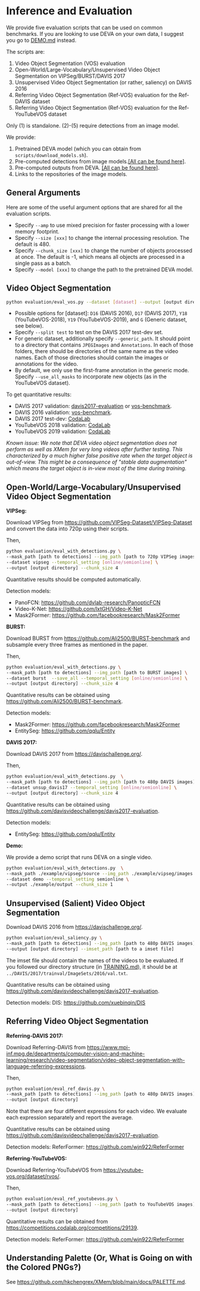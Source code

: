 # Inference and Evaluation

We provide five evaluation scripts that can be used on common benchmarks. If you are looking to use DEVA on your own data, I suggest you go to [DEMO.md](DEMO.md) instead.

The scripts are:
1. Video Object Segmentation (VOS) evaluation
2. Open-World/Large-Vocabulary/Unsupervised Video Object Segmentation on VIPSeg/BURST/DAVIS 2017
3. Unsupervised Video Object Segmentation (or rather, saliency) on DAVIS 2016
4. Referring Video Object Segmentation (Ref-VOS) evaluation for the Ref-DAVIS dataset
5. Referring Video Object Segmentation (Ref-VOS) evaluation for the Ref-YouTubeVOS dataset

Only (1) is standalone. (2)-(5) require detections from an image model. 

We provide:
1. Pretrained DEVA model (which you can obtain from `scripts/download_models.sh`).
2. Pre-computed detections from image models.[[All can be found here]](https://drive.google.com/drive/folders/1iBJBoKZAFaNYM_6uwBR0Vvc6q0nHXbFR?usp=sharing).
3. Pre-computed outputs from DEVA. [[All can be found here]](https://drive.google.com/drive/folders/1iBJBoKZAFaNYM_6uwBR0Vvc6q0nHXbFR?usp=sharing).
4. Links to the repositories of the image models.

## General Arguments

Here are some of the useful argument options that are shared for all the evaluation scripts.
- Specify `--amp` to use mixed precision for faster processing with a lower memory footprint.
- Specify `--size [xxx]` to change the internal processing resolution. The default is 480.
- Specify `--chunk_size [xxx]` to change the number of objects processed at once. The default is -1, which means all objects are processed in a single pass as a batch.
- Specify `--model [xxx]` to change the path to the pretrained DEVA model. 

## Video Object Segmentation

```bash
python evaluation/eval_vos.py --dataset [dataset] --output [output directory] 
```

- Possible options for [dataset]: `D16` (DAVIS 2016), `D17` (DAVIS 2017), `Y18` (YouTubeVOS-2018), `Y19` (YouTubeVOS-2019), and `G` (Generic dataset, see below).
- Specify `--split test` to test on the DAVIS 2017 test-dev set.
- For generic dataset, additionally specify `--generic_path`. It should point to a directory that contains `JPEGImages` and `Annotations`. In each of those folders, there should be directories of the same name as the video names. Each of those directories should contain the images or annotations for the video. 
- By default, we only use the first-frame annotation in the generic mode. Specify `--use_all_masks` to incorporate new objects (as in the YouTubeVOS dataset).

To get quantitative results:
- DAVIS 2017 validation: [davis2017-evaluation](https://github.com/davisvideochallenge/davis2017-evaluation) or [vos-benchmark](https://github.com/hkchengrex/vos-benchmark).
- DAVIS 2016 validation: [vos-benchmark](https://github.com/hkchengrex/vos-benchmark).
- DAVIS 2017 test-dev: [CodaLab](https://codalab.lisn.upsaclay.fr/competitions/6812)
- YouTubeVOS 2018 validation: [CodaLab](https://codalab.lisn.upsaclay.fr/competitions/7685)
- YouTubeVOS 2019 validation: [CodaLab](https://codalab.lisn.upsaclay.fr/competitions/6066)


*Known issue: We note that DEVA video object segmentation does not perform as well as XMem for very long videos after further testing. This characterized by a much higher false positive rate when the target object is out-of-view. This might be a consequence of "stable data augmentation" which means the target object is in-view most of the time during training.*

## Open-World/Large-Vocabulary/Unsupervised Video Object Segmentation

**VIPSeg:**

Download VIPSeg from https://github.com/VIPSeg-Dataset/VIPSeg-Dataset and 
convert the data into 720p using their scripts.

Then,
```bash
python evaluation/eval_with_detections.py \
--mask_path [path to detections] --img_path [path to 720p VIPSeg images] \
--dataset vipseg --temporal_setting [online/semionline] \
--output [output directory] --chunk_size 4 
```

Quantitative results should be computed automatically.

Detection models:

- PanoFCN: https://github.com/dvlab-research/PanopticFCN
- Video-K-Net: https://github.com/lxtGH/Video-K-Net
- Mask2Former: https://github.com/facebookresearch/Mask2Former

**BURST:**

Download BURST from https://github.com/Ali2500/BURST-benchmark and subsample every three frames as mentioned in the paper.

Then,
```bash
python evaluation/eval_with_detections.py \
--mask_path [path to detections] --img_path [path to BURST images] \
--dataset burst  --save_all --temporal_setting [online/semionline] \
--output [output directory] --chunk_size 4 
```

Quantitative results can be obtained using https://github.com/Ali2500/BURST-benchmark.

Detection models:
- Mask2Former: https://github.com/facebookresearch/Mask2Former
- EntitySeg: https://github.com/qqlu/Entity

**DAVIS 2017:**

Download DAVIS 2017 from https://davischallenge.org/. 

Then,
```bash
python evaluation/eval_with_detections.py  \
--mask_path [path to detections] --img_path [path to 480p DAVIS images] \
--dataset unsup_davis17 --temporal_setting [online/semionline] \
--output [output directory] --chunk_size 4
```

Quantitative results can be obtained using https://github.com/davisvideochallenge/davis2017-evaluation.

Detection models:
- EntitySeg: https://github.com/qqlu/Entity

**Demo:**

We provide a demo script that runs DEVA on a single video. 
```bash
python evaluation/eval_with_detections.py  \
--mask_path ./example/vipseg/source --img_path ./example/vipseg/images \
--dataset demo --temporal_setting semionline \
--output ./example/output --chunk_size 1
```

## Unsupervised (Salient) Video Object Segmentation

Download DAVIS 2016 from https://davischallenge.org/. 
```bash
python evaluation/eval_saliency.py \
--mask_path [path to detections] --img_path [path to 480p DAVIS images] \
--output [output directory] --imset_path [path to a imset file]
```
The imset file should contain the names of the videos to be evaluated. If you followed our directory structure (in [TRAINING.md](TRAINING.md)), it should be at `../DAVIS/2017/trainval/ImageSets/2016/val.txt`.

Quantitative results can be obtained using https://github.com/davisvideochallenge/davis2017-evaluation.

Detection models:
DIS: https://github.com/xuebinqin/DIS


## Referring Video Object Segmentation

**Referring-DAVIS 2017:**

Download Referring-DAVIS from https://www.mpi-inf.mpg.de/departments/computer-vision-and-machine-learning/research/video-segmentation/video-object-segmentation-with-language-referring-expressions.

Then, 
```bash
python evaluation/eval_ref_davis.py \
--mask_path [path to detections] --img_path [path to 480p DAVIS images] \
--output [output directory]
```

Note that there are four different expressions for each video. We evaluate each expression separately and report the average.

Quantitative results can be obtained using https://github.com/davisvideochallenge/davis2017-evaluation.

Detection models:
ReferFormer: https://github.com/wjn922/ReferFormer

**Referring-YouTubeVOS:**

Download Referring-YouTubeVOS from https://youtube-vos.org/dataset/rvos/.

Then, 
```bash
python evaluation/eval_ref_youtubevos.py \
--mask_path [path to detections] --img_path [path to YouTubeVOS images] \
--output [output directory]
```

Quantitative results can be obtained from https://competitions.codalab.org/competitions/29139.

Detection models:
ReferFormer: https://github.com/wjn922/ReferFormer

## Understanding Palette (Or, What is Going on with the Colored PNGs?)

See https://github.com/hkchengrex/XMem/blob/main/docs/PALETTE.md.

